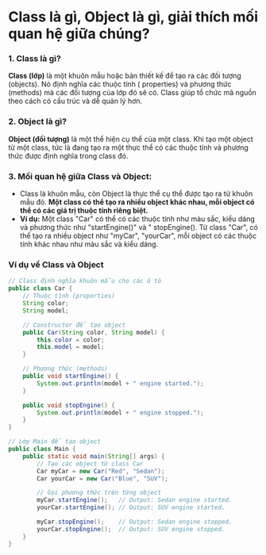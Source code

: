 # Class là gì, Object là gì, giải thích mối quan hệ giữa chúng?

### 1. Class là gì?

**Class (lớp)** là một khuôn mẫu hoặc bản thiết kế để tạo ra các đối tượng (objects). Nó định nghĩa các thuộc tính (
properties) và phương thức (methods) mà các đối tượng của lớp đó sẽ có. Class giúp tổ chức mã nguồn theo cách có cấu
trúc và dễ quản lý hơn.

### 2. Object là gì?

**Object (đối tượng)** là một thể hiện cụ thể của một class. Khi tạo một object từ một class, tức là đang tạo ra một
thực thể có các thuộc tính và phương thức được định nghĩa trong class đó.

### 3. Mối quan hệ giữa Class và Object:

- Class là khuôn mẫu, còn Object là thực thể cụ thể được tạo ra từ khuôn mẫu đó. **Một class có thể tạo ra nhiều object
  khác nhau, mỗi object có thể có các giá trị thuộc tính riêng biệt.**
- **Ví dụ:** Một class "Car" có thể có các thuộc tính như màu sắc, kiểu dáng và phương thức như "startEngine()" và "
  stopEngine(). Từ class "Car", có thể tạo ra nhiều object như "myCar", "yourCar", mỗi object có các thuộc tính khác
  nhau
  như màu sắc và kiểu dáng.

### Ví dụ về Class và Object

```java
// Class định nghĩa khuôn mẫu cho các ô tô
public class Car {
    // Thuộc tính (properties)
    String color;
    String model;

    // Constructor để tạo object
    public Car(String color, String model) {
        this.color = color;
        this.model = model;
    }

    // Phương thức (methods)
    public void startEngine() {
        System.out.println(model + " engine started.");
    }

    public void stopEngine() {
        System.out.println(model + " engine stopped.");
    }
}

// Lớp Main để tạo object
public class Main {
    public static void main(String[] args) {
        // Tạo các object từ class Car
        Car myCar = new Car("Red", "Sedan");
        Car yourCar = new Car("Blue", "SUV");

        // Gọi phương thức trên từng object
        myCar.startEngine();   // Output: Sedan engine started.
        yourCar.startEngine(); // Output: SUV engine started.

        myCar.stopEngine();    // Output: Sedan engine stopped.
        yourCar.stopEngine();  // Output: SUV engine stopped.
    }
}

   